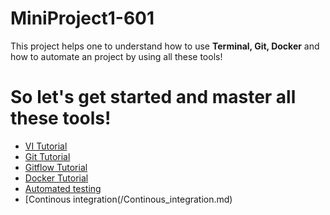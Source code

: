 # MiniProject1-601
This project helps one to understand how to use **Terminal, Git, Docker** and how to automate an project by using all these tools!

# So let's get started and master all these tools!

* [VI Tutorial](/VI_Tutorial.md)
* [Git Tutorial](/Git_tutorial.md)
* [Gitflow Tutorial](/Gitflow_tutorial.md)
* [Docker Tutorial](/Docker_Tutorial.md) 
* [Automated testing](/Automated_testing.md)
* [Continous integration(/Continous_integration.md)
 

